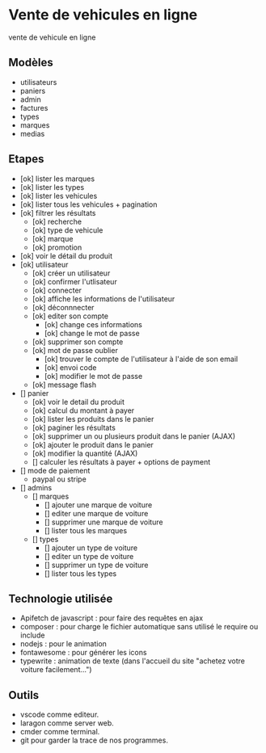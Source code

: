 # Vente de vehicules en ligne

vente de vehicule en ligne


## Modèles

- utilisateurs
- paniers
- admin
- factures
- types
- marques
- medias

## Etapes

- [ok] lister les marques
- [ok] lister les types
- [ok] lister les vehicules
- [ok] lister tous les vehicules + pagination
- [ok] filtrer les résultats
    - [ok] recherche
    - [ok] type de vehicule
    - [ok] marque
    - [ok] promotion
- [ok] voir le détail du produit
- [ok] utilisateur
    - [ok] créer un utilisateur
    - [ok] confirmer l'utlisateur
    - [ok] connecter
    - [ok] affiche les informations de l'utilisateur
    - [ok] déconnnecter
    - [ok] editer son compte
        - [ok] change ces informations
        - [ok] change le mot de passe
    - [ok] supprimer son compte
    - [ok] mot de passe oublier
        - [ok] trouver le compte de l'utilisateur à l'aide de son email
        - [ok] envoi code
        - [ok] modifier le mot de passe
    - [ok] message flash
- [] panier
    - [ok] voir le detail du produit
    - [ok] calcul du montant à payer
    - [ok] lister les produits dans le panier
    - [ok] paginer les résultats
    - [ok] supprimer un ou plusieurs produit dans le panier (AJAX)
    - [ok] ajouter le produit dans le panier
    - [ok] modifier la quantité (AJAX)
    - [] calculer les résultats à payer + options de payment
- [] mode de paiement
    - paypal ou stripe  
- [] admins
    - [] marques
        - [] ajouter une marque de voiture
        - [] editer une marque de voiture
        - [] supprimer une marque de voiture
        - [] lister tous les marques
    - [] types
        - [] ajouter un type de voiture
        - [] editer un type de voiture
        - [] supprimer un type de voiture
        - [] lister tous les types

## Technologie utilisée

- Apifetch de javascript : pour faire des requêtes en ajax
- composer : pour charge le fichier automatique sans utilisé le require ou include
- nodejs : pour le animation
- fontawesome : pour générer les icons
- typewrite : animation de texte (dans l'accueil du site "achetez votre voiture facilement...")

## Outils

- vscode comme editeur.
- laragon comme server web.
- cmder comme terminal.
- git pour garder la trace de nos programmes.